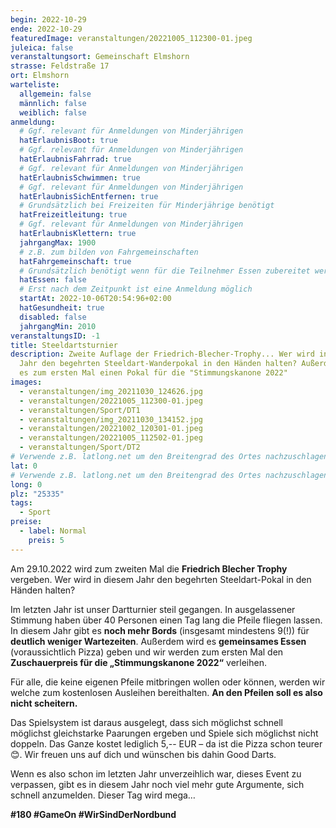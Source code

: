 ```yaml
---
begin: 2022-10-29
ende: 2022-10-29
featuredImage: veranstaltungen/20221005_112300-01.jpeg
juleica: false
veranstaltungsort: Gemeinschaft Elmshorn
strasse: Feldstraße 17
ort: Elmshorn
warteliste:
  allgemein: false
  männlich: false
  weiblich: false
anmeldung:
  # Ggf. relevant für Anmeldungen von Minderjährigen
  hatErlaubnisBoot: true
  # Ggf. relevant für Anmeldungen von Minderjährigen
  hatErlaubnisFahrrad: true
  # Ggf. relevant für Anmeldungen von Minderjährigen
  hatErlaubnisSchwimmen: true
  # Ggf. relevant für Anmeldungen von Minderjährigen
  hatErlaubnisSichEntfernen: true
  # Grundsätzlich bei Freizeiten für Minderjährige benötigt
  hatFreizeitleitung: true
  # Ggf. relevant für Anmeldungen von Minderjährigen
  hatErlaubnisKlettern: true
  jahrgangMax: 1900
  # z.B. zum bilden von Fahrgemeinschaften
  hatFahrgemeinschaft: true
  # Grundsätzlich benötigt wenn für die Teilnehmer Essen zubereitet werden soll
  hatEssen: false
  # Erst nach dem Zeitpunkt ist eine Anmeldung möglich
  startAt: 2022-10-06T20:54:96+02:00
  hatGesundheit: true
  disabled: false
  jahrgangMin: 2010
veranstaltungsID: -1
title: Steeldartsturnier
description: Zweite Auflage der Friedrich-Blecher-Trophy... Wer wird in diesem
  Jahr den begehrten Steeldart-Wanderpokal in den Händen halten? Außerdem gibt
  es zum ersten Mal einen Pokal für die "Stimmungskanone 2022"
images:
  - veranstaltungen/img_20211030_124626.jpg
  - veranstaltungen/20221005_112300-01.jpeg
  - veranstaltungen/Sport/DT1
  - veranstaltungen/img_20211030_134152.jpg
  - veranstaltungen/20221002_120301-01.jpeg
  - veranstaltungen/20221005_112502-01.jpeg
  - veranstaltungen/Sport/DT2
# Verwende z.B. latlong.net um den Breitengrad des Ortes nachzuschlagen.
lat: 0
# Verwende z.B. latlong.net um den Breitengrad des Ortes nachzuschlagen.
long: 0
plz: "25335"
tags:
  - Sport
preise:
  - label: Normal
    preis: 5
---
```

Am 29.10.2022 wird zum zweiten Mal die **Friedrich Blecher Trophy** vergeben. Wer wird in diesem Jahr den begehrten Steeldart-Pokal in den Händen halten?

Im letzten Jahr ist unser Dartturnier steil gegangen. In ausgelassener Stimmung haben über 40 Personen einen Tag lang die Pfeile fliegen lassen. In diesem Jahr gibt es **noch mehr Bords** (insgesamt mindestens 9(!)) für **deutlich weniger Wartezeiten**. Außerdem wird es **gemeinsames Essen** (voraussichtlich Pizza) geben und wir werden zum ersten Mal den **Zuschauerpreis für die „Stimmungskanone 2022“** verleihen.

Für alle, die keine eigenen Pfeile mitbringen wollen oder können, werden wir welche zum kostenlosen Ausleihen bereithalten. **An den Pfeilen soll es also nicht scheitern.** 

Das Spielsystem ist daraus ausgelegt, dass sich möglichst schnell möglichst gleichstarke Paarungen ergeben und Spiele sich möglichst nicht doppeln. Das Ganze kostet lediglich 5,-- EUR – da ist die Pizza schon teurer😊. Wir freuen uns auf dich und wünschen bis dahin Good Darts.

Wenn es also schon im letzten Jahr unverzeihlich war, dieses Event zu verpassen, gibt es in diesem Jahr noch viel mehr gute Argumente, sich schnell anzumelden. Dieser Tag wird mega…

**\#180 #GameOn #WirSindDerNordbund**